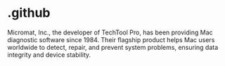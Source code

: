 # .github
Micromat, Inc., the developer of TechTool Pro, has been providing Mac diagnostic software since 1984. Their flagship product helps Mac users worldwide to detect, repair, and prevent system problems, ensuring data integrity and device stability.
